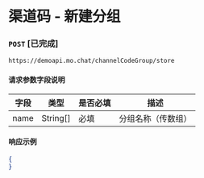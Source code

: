# 渠道码 - 新建分组
### `POST`  [已完成]
```
https://demoapi.mo.chat/channelCodeGroup/store
```

#### 请求参数字段说明

| 字段  | 类型 | 是否必填 | 描述|
| ------------- | ------------- | ------------------ | ------------------ |
| name  | String[]  | 必填 | 分组名称（传数组） |


#### 响应示例

```json
{
}
```